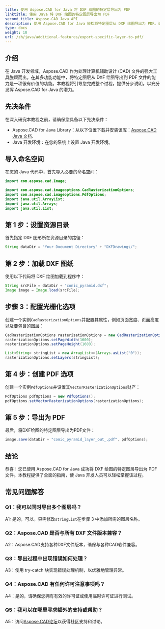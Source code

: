 ```yaml
---
title: 使用 Aspose.CAD for Java 将 DXF 绘图的特定层导出为 PDF
linktitle: 使用 Java 将 DXF 绘图的特定图层导出为 PDF
second_title: Aspose.CAD Java API
description: 使用 Aspose.CAD for Java 轻松将特定图层从 DXF 绘图导出为 PDF。请遵循此分步指南以实现无缝集成。
type: docs
weight: 18
url: /zh/java/additional-features/export-specific-layer-to-pdf/
---
```

## 介绍

在 Java 开发领域，Aspose.CAD 作为处理计算机辅助设计 (CAD) 文件的强大工具脱颖而出。在其多功能功能中，将特定图层从 DXF 绘图导出到 PDF 文件的能力是一项很有价值的功能。本教程将引导您完成整个过程，提供分步说明，以充分发挥 Aspose.CAD for Java 的潜力。

## 先决条件

在深入研究本教程之前，请确保您具备以下先决条件：

-  Aspose.CAD for Java Library：从以下位置下载并安装该库：[Aspose.CAD Java 文档](https://reference.aspose.com/cad/java/).
- Java 开发环境：在您的系统上设置 Java 开发环境。

## 导入命名空间

在您的 Java 代码中，首先导入必要的命名空间：

```java
import com.aspose.cad.Image;

import com.aspose.cad.imageoptions.CadRasterizationOptions;
import com.aspose.cad.imageoptions.PdfOptions;
import java.util.ArrayList;
import java.util.Arrays;
import java.util.List;
```

## 第 1 步：设置资源目录

首先指定 DXF 图形所在资源目录的路径：

```java
String dataDir = "Your Document Directory" + "DXFDrawings/";
```

## 第 2 步：加载 DXF 图纸

使用以下代码将 DXF 绘图加载到程序中：

```java
String srcFile = dataDir + "conic_pyramid.dxf";
Image image = Image.load(srcFile);
```

## 步骤 3：配置光栅化选项

创建一个实例`CadRasterizationOptions`并配置其属性，例如页面宽度、页面高度以及要包含的图层：

```java
CadRasterizationOptions rasterizationOptions = new CadRasterizationOptions();
rasterizationOptions.setPageWidth(1600);
rasterizationOptions.setPageHeight(1600);

List<String> stringList = new ArrayList<>(Arrays.asList("0"));
rasterizationOptions.setLayers(stringList);
```

## 第 4 步：创建 PDF 选项

创建一个实例`PdfOptions`并设置其`VectorRasterizationOptions`财产：

```java
PdfOptions pdfOptions = new PdfOptions();
pdfOptions.setVectorRasterizationOptions(rasterizationOptions);
```

## 第 5 步：导出为 PDF

最后，将DXF绘图的特定图层导出为PDF文件：

```java
image.save(dataDir + "conic_pyramid_layer_out_.pdf", pdfOptions);
```

## 结论

恭喜！您已使用 Aspose.CAD for Java 成功将 DXF 绘图的特定图层导出为 PDF 文件。本教程提供了全面的指南，使 Java 开发人员可以轻松掌握该过程。

## 常见问题解答

### Q1：我可以同时导出多个图层吗？

 A1: 是的，可以。只需修改`stringList`在步骤 3 中添加所需的图层名称。

### Q2：Aspose.CAD 是否与所有 DXF 文件版本兼容？

A2：Aspose.CAD支持各种DXF文件版本，确保与各种CAD软件兼容。

### Q3：导出过程中出现错误如何处理？

A3：使用 try-catch 块实现错误处理机制，以优雅地管理异常。

### Q4：Aspose.CAD 有任何许可注意事项吗？

A4：是的，请确保您拥有有效的许可证或使用临时许可证进行测试。

### Q5：我可以在哪里寻求额外的支持或帮助？

A5：访问[Aspose.CAD论坛](https://forum.aspose.com/c/cad/19)以获得社区支持和讨论。